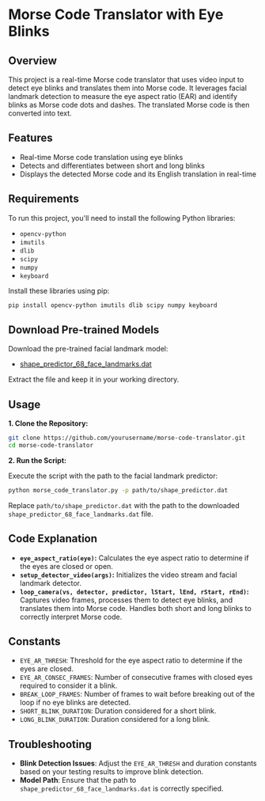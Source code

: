 # Morse Code Translator with Eye Blinks

## Overview

This project is a real-time Morse code translator that uses video input to detect eye blinks and translates them into Morse code. It leverages facial landmark detection to measure the eye aspect ratio (EAR) and identify blinks as Morse code dots and dashes. The translated Morse code is then converted into text.

## Features

* Real-time Morse code translation using eye blinks
* Detects and differentiates between short and long blinks
* Displays the detected Morse code and its English translation in real-time

## Requirements

To run this project, you'll need to install the following Python libraries:

* `opencv-python`
* `imutils`
* `dlib`
* `scipy`
* `numpy`
* `keyboard`

Install these libraries using pip:

```bash
pip install opencv-python imutils dlib scipy numpy keyboard
```

## Download Pre-trained Models

Download the pre-trained facial landmark model:

* [shape_predictor_68_face_landmarks.dat](https://github.com/z-mahmud22/Dlib_Windows_Python3.x)

Extract the file and keep it in your working directory.

## Usage

**1. Clone the Repository:**

```bash
git clone https://github.com/yourusername/morse-code-translator.git
cd morse-code-translator
```

**2. Run the Script:**

Execute the script with the path to the facial landmark predictor:

```bash
python morse_code_translator.py -p path/to/shape_predictor.dat
```

Replace `path/to/shape_predictor.dat` with the path to the downloaded `shape_predictor_68_face_landmarks.dat` file.

## Code Explanation

* **`eye_aspect_ratio(eye)`:** Calculates the eye aspect ratio to determine if the eyes are closed or open.
* **`setup_detector_video(args)`:** Initializes the video stream and facial landmark detector.
* **`loop_camera(vs, detector, predictor, lStart, lEnd, rStart, rEnd)`:** Captures video frames, processes them to detect eye blinks, and translates them into Morse code. Handles both short and long blinks to correctly interpret Morse code.

## Constants

* `EYE_AR_THRESH`: Threshold for the eye aspect ratio to determine if the eyes are closed.
* `EYE_AR_CONSEC_FRAMES`: Number of consecutive frames with closed eyes required to consider it a blink.
* `BREAK_LOOP_FRAMES`: Number of frames to wait before breaking out of the loop if no eye blinks are detected.
* `SHORT_BLINK_DURATION`: Duration considered for a short blink.
* `LONG_BLINK_DURATION`: Duration considered for a long blink.

## Troubleshooting

* **Blink Detection Issues**: Adjust the `EYE_AR_THRESH` and duration constants based on your testing results to improve blink detection.
* **Model Path**: Ensure that the path to `shape_predictor_68_face_landmarks.dat` is correctly specified.
